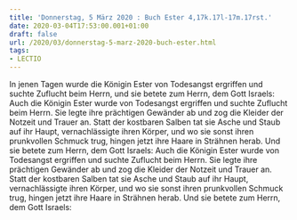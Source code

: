 ```yaml
---
title: 'Donnerstag, 5 März 2020 : Buch Ester 4,17k.17l-17m.17rst.'
date: 2020-03-04T17:53:00.001+01:00
draft: false
url: /2020/03/donnerstag-5-marz-2020-buch-ester.html
tags: 
- LECTIO
---
```


In jenen Tagen wurde die Königin Ester von Todesangst ergriffen und suchte Zuflucht beim Herrn, und sie betete zum Herrn, dem Gott Israels: Auch die Königin Ester wurde von Todesangst ergriffen und suchte Zuflucht beim Herrn. Sie legte ihre prächtigen Gewänder ab und zog die Kleider der Notzeit und Trauer an. Statt der kostbaren Salben tat sie Asche und Staub auf ihr Haupt, vernachlässigte ihren Körper, und wo sie sonst ihren prunkvollen Schmuck trug, hingen jetzt ihre Haare in Strähnen herab. Und sie betete zum Herrn, dem Gott Israels: Auch die Königin Ester wurde von Todesangst ergriffen und suchte Zuflucht beim Herrn. Sie legte ihre prächtigen Gewänder ab und zog die Kleider der Notzeit und Trauer an. Statt der kostbaren Salben tat sie Asche und Staub auf ihr Haupt, vernachlässigte ihren Körper, und wo sie sonst ihren prunkvollen Schmuck trug, hingen jetzt ihre Haare in Strähnen herab. Und sie betete zum Herrn, dem Gott Israels:
